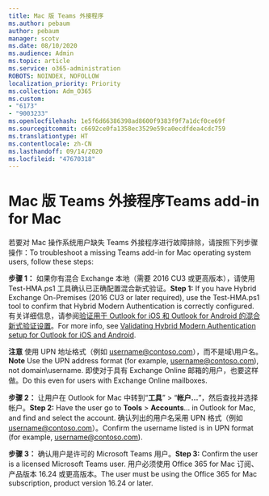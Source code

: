 ```yaml
---
title: Mac 版 Teams 外接程序
ms.author: pebaum
author: pebaum
manager: scotv
ms.date: 08/10/2020
ms.audience: Admin
ms.topic: article
ms.service: o365-administration
ROBOTS: NOINDEX, NOFOLLOW
localization_priority: Priority
ms.collection: Adm_O365
ms.custom:
- "6173"
- "9003233"
ms.openlocfilehash: 1e5f6d66386398ad8600f9383f9f7a1dcf0ce69f
ms.sourcegitcommit: c6692ce0fa1358ec3529e59ca0ecdfdea4cdc759
ms.translationtype: HT
ms.contentlocale: zh-CN
ms.lasthandoff: 09/14/2020
ms.locfileid: "47670318"
---
```

# <a name="teams-add-in-for-mac"></a><span data-ttu-id="4b2fa-102">Mac 版 Teams 外接程序</span><span class="sxs-lookup"><span data-stu-id="4b2fa-102">Teams add-in for Mac</span></span>

<span data-ttu-id="4b2fa-103">若要对 Mac 操作系统用户缺失 Teams 外接程序进行故障排除，请按照下列步骤操作：</span><span class="sxs-lookup"><span data-stu-id="4b2fa-103">To troubleshoot a missing Teams add-in for Mac operating system users, follow these steps:</span></span>

<span data-ttu-id="4b2fa-104">**步骤 1：** 如果你有混合 Exchange 本地（需要 2016 CU3 或更高版本），请使用 Test-HMA.ps1 工具确认已正确配置混合新式验证。</span><span class="sxs-lookup"><span data-stu-id="4b2fa-104">**Step 1:** If you have Hybrid Exchange On-Premises (2016 CU3 or later required), use the Test-HMA.ps1 tool to confirm that Hybrid Modern Authentication is correctly configured.</span></span> <span data-ttu-id="4b2fa-105">有关详细信息，请参阅[验证用于 Outlook for iOS 和 Outlook for Android 的混合新式验证设置](https://aka.ms/AA980zq)。</span><span class="sxs-lookup"><span data-stu-id="4b2fa-105">For more info, see [Validating Hybrid Modern Authentication setup for Outlook for iOS and Android](https://aka.ms/AA980zq).</span></span>  

<span data-ttu-id="4b2fa-106">**注意** 使用 UPN 地址格式（例如 [username@contoso.com](mailto:username@contoso.com)），而不是域\用户名。</span><span class="sxs-lookup"><span data-stu-id="4b2fa-106">**Note** Use the UPN address format (for example, [username@contoso.com](mailto:username@contoso.com)), not domain\username.</span></span> <span data-ttu-id="4b2fa-107">即使对于具有 Exchange Online 邮箱的用户，也要这样做。</span><span class="sxs-lookup"><span data-stu-id="4b2fa-107">Do this even for users with Exchange Online mailboxes.</span></span>

<span data-ttu-id="4b2fa-108">**步骤 2：** 让用户在 Outlook for Mac 中转到“**工具**” > “**帐户...**”，然后查找并选择帐户。</span><span class="sxs-lookup"><span data-stu-id="4b2fa-108">**Step 2:** Have the user go to **Tools** > **Accounts**... in Outlook for Mac, and find and select the account.</span></span> <span data-ttu-id="4b2fa-109">确认列出的用户名采用 UPN 格式（例如 [username@contoso.com](mailto:username@contoso.com)）。</span><span class="sxs-lookup"><span data-stu-id="4b2fa-109">Confirm the username listed is in UPN format (for example, [username@contoso.com](mailto:username@contoso.com)).</span></span>

<span data-ttu-id="4b2fa-110">**步骤 3：** 确认用户是许可的 Microsoft Teams 用户。</span><span class="sxs-lookup"><span data-stu-id="4b2fa-110">**Step 3:** Confirm the user is a licensed Microsoft Teams user.</span></span> <span data-ttu-id="4b2fa-111">用户必须使用 Office 365 for Mac 订阅、产品版本 16.24 或更高版本。</span><span class="sxs-lookup"><span data-stu-id="4b2fa-111">The user must be using the Office 365 for Mac subscription, product version 16.24 or later.</span></span>